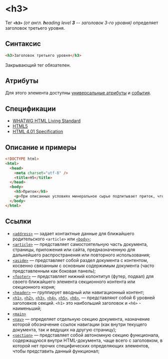 # &lt;h3&gt;

Тег **`<h3>`** _(от англ. **h**eading level **3** -- заголовок 3-го уровня)_ определяет заголовок третьего уровня.

## Синтаксис

```html
<h3>Заголовок третьего уровня</h3>
```

Закрывающий тег обязателен.

## Атрибуты

Для этого элемента доступны [универсальные атрибуты](/lib/uni-attr/) и [события](/lib/events/).

## Спецификации

- [WHATWG HTML Living Standard](https://html.spec.whatwg.org/multipage/sections.html#the-h1,-h2,-h3,-h4,-h5,-and-h6-elements)
- [HTML5](http://www.w3.org/TR/html5/sections.html#the-h1,-h2,-h3,-h4,-h5,-and-h6-elements)
- [HTML 4.01 Specification](http://www.w3.org/TR/html401/struct/global.html#h-7.5.5)

## Описание и примеры

```html
<!DOCTYPE html>
<html>
  <head>
    <meta charset="utf-8" />
    <title>H5</title>
  </head>
  <body>
    <h5>Приток</h5>
    <p>При описанных условиях минеральное сырье подпитывает приток, что лишь подтверждает то, что породные отвалы располагаются на склонах.</p>
  </body>
</html>
```

## Ссылки

- [`<address>`](/html/address/) &mdash; задает контактные данные для ближайшего родительского `<article>` или [`<body>`](/html/body/);
- [`<article>`](/html/article/) &mdash; представляет самостоятельную часть документа, страницы, приложения или сайта, предназначенную для дальнейшего распространения или повторного использования;
- [`<aside>`](/html/aside/) &mdash; представляет собой раздел документа с контентом, косвенно связанным с основным содержимым документа (часто представленным как боковая панель);
- [`<footer>`](/html/footer/) &mdash; представляет нижний колонтитул (футер, подвал) для своего ближайшего элемента секционного контента или секционного корня;
- [`<header>`](/html/header/) &mdash; группирует вводный или навигационный контент;
- [`<h1>`](/html/h1/), [`<h2>`](/html/h2/), [`<h3>`](/html/h3/), [`<h4>`](/html/h4/), [`<h5>`](/html/h5/), [`<h6>`](/html/h6/), &mdash; представляют собой 6 уровней заголовков секций. `<h1>` это наибольший заголовок и `<h6>` - наименьший;
- [`<main>`](/html/main/)
- [`<nav>`](/html/nav/) &mdash; определяет отдельную секцию документа, назначение которой обозначение ссылок навигации (как внутри текущего документа, так и ведущих на другую страницу);
- [`<section>`](/html/section/) &mdash; представляет собой автономную секцию функционала, содержащуюся внутри HTML-документа, чаще всего с заголовком, в которой нет прочих специфических определяющих элементов, чтобы представить данный функционал;
